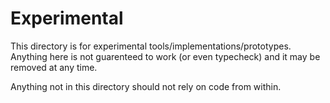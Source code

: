 # Experimental

This directory is for experimental tools/implementations/prototypes. Anything
here is not guarenteed to work (or even typecheck) and it may be removed at any
time.

Anything not in this directory should not rely on code from within.

